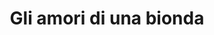 ---
layout: post
title: Gli amori di una bionda
director: Miloš Forman
year: 1987
cover: /assets/images/amori-di-una-bionda.jpg
---